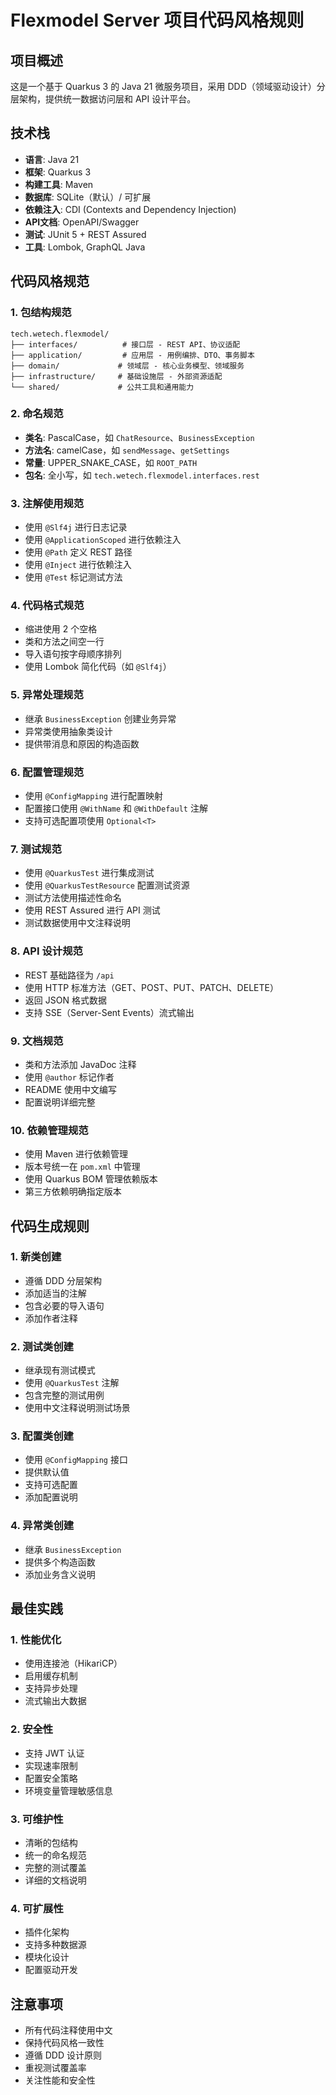 # Flexmodel Server 项目代码风格规则

## 项目概述
这是一个基于 Quarkus 3 的 Java 21 微服务项目，采用 DDD（领域驱动设计）分层架构，提供统一数据访问层和 API 设计平台。

## 技术栈
- **语言**: Java 21
- **框架**: Quarkus 3
- **构建工具**: Maven
- **数据库**: SQLite（默认）/ 可扩展
- **依赖注入**: CDI (Contexts and Dependency Injection)
- **API文档**: OpenAPI/Swagger
- **测试**: JUnit 5 + REST Assured
- **工具**: Lombok, GraphQL Java

## 代码风格规范

### 1. 包结构规范
```
tech.wetech.flexmodel/
├── interfaces/          # 接口层 - REST API、协议适配
├── application/         # 应用层 - 用例编排、DTO、事务脚本
├── domain/             # 领域层 - 核心业务模型、领域服务
├── infrastructure/     # 基础设施层 - 外部资源适配
└── shared/             # 公共工具和通用能力
```

### 2. 命名规范
- **类名**: PascalCase，如 `ChatResource`、`BusinessException`
- **方法名**: camelCase，如 `sendMessage`、`getSettings`
- **常量**: UPPER_SNAKE_CASE，如 `ROOT_PATH`
- **包名**: 全小写，如 `tech.wetech.flexmodel.interfaces.rest`

### 3. 注解使用规范
- 使用 `@Slf4j` 进行日志记录
- 使用 `@ApplicationScoped` 进行依赖注入
- 使用 `@Path` 定义 REST 路径
- 使用 `@Inject` 进行依赖注入
- 使用 `@Test` 标记测试方法

### 4. 代码格式规范
- 缩进使用 2 个空格
- 类和方法之间空一行
- 导入语句按字母顺序排列
- 使用 Lombok 简化代码（如 `@Slf4j`）

### 5. 异常处理规范
- 继承 `BusinessException` 创建业务异常
- 异常类使用抽象类设计
- 提供带消息和原因的构造函数

### 6. 配置管理规范
- 使用 `@ConfigMapping` 进行配置映射
- 配置接口使用 `@WithName` 和 `@WithDefault` 注解
- 支持可选配置项使用 `Optional<T>`

### 7. 测试规范
- 使用 `@QuarkusTest` 进行集成测试
- 使用 `@QuarkusTestResource` 配置测试资源
- 测试方法使用描述性命名
- 使用 REST Assured 进行 API 测试
- 测试数据使用中文注释说明

### 8. API 设计规范
- REST 基础路径为 `/api`
- 使用 HTTP 标准方法（GET、POST、PUT、PATCH、DELETE）
- 返回 JSON 格式数据
- 支持 SSE（Server-Sent Events）流式输出

### 9. 文档规范
- 类和方法添加 JavaDoc 注释
- 使用 `@author` 标记作者
- README 使用中文编写
- 配置说明详细完整

### 10. 依赖管理规范
- 使用 Maven 进行依赖管理
- 版本号统一在 `pom.xml` 中管理
- 使用 Quarkus BOM 管理依赖版本
- 第三方依赖明确指定版本

## 代码生成规则

### 1. 新类创建
- 遵循 DDD 分层架构
- 添加适当的注解
- 包含必要的导入语句
- 添加作者注释

### 2. 测试类创建
- 继承现有测试模式
- 使用 `@QuarkusTest` 注解
- 包含完整的测试用例
- 使用中文注释说明测试场景

### 3. 配置类创建
- 使用 `@ConfigMapping` 接口
- 提供默认值
- 支持可选配置
- 添加配置说明

### 4. 异常类创建
- 继承 `BusinessException`
- 提供多个构造函数
- 添加业务含义说明

## 最佳实践

### 1. 性能优化
- 使用连接池（HikariCP）
- 启用缓存机制
- 支持异步处理
- 流式输出大数据

### 2. 安全性
- 支持 JWT 认证
- 实现速率限制
- 配置安全策略
- 环境变量管理敏感信息

### 3. 可维护性
- 清晰的包结构
- 统一的命名规范
- 完整的测试覆盖
- 详细的文档说明

### 4. 可扩展性
- 插件化架构
- 支持多种数据源
- 模块化设计
- 配置驱动开发

## 注意事项
- 所有代码注释使用中文
- 保持代码风格一致性
- 遵循 DDD 设计原则
- 重视测试覆盖率
- 关注性能和安全性
